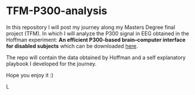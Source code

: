 # TFM-P300-analysis

In this repository I will post my journey along my Masters Degree final project (TFM). In which I will analyze the P300 signal in EEG obtained in the Hoffman experiment:
**An efficient P300-based brain–computer interface for disabled subjects** which can be downloaded <a href="https://www.sciencedirect.com/science/article/abs/pii/S0165027007001094?dgcid=api_sd_search-api-endpoint" target="_blank">here</a>.

The repo will contain the data obtained by Hoffman and a self explanatory playbook I developed for the journey.

Hope you enjoy it :)

L
